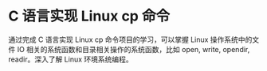 # C 语言实现 Linux cp 命令

通过完成 C 语言实现 Linux cp 命令项目的学习，可以掌握 Linux 操作系统中的文件 IO 相关的系统函数和目录相关操作的系统函数，比如 open, write, opendir, readir。深入了解 Linux 环境系统编程。